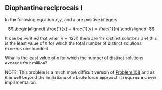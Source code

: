 ## Diophantine reciprocals I

In the following equation $x, y$, and $n$ are positive integers.

$$
\begin{aligned}
\frac{1}{x} + \frac{1}{y} = \frac{1}{n}
\end{aligned}
$$

It can be verified that when $n=1260$ there are $113$ distinct solutions and this is the least value of $n$ for which the total number of distinct solutions exceeds one hundred.

What is the least value of $n$ for which the number of distinct solutions exceeds four million?

NOTE: This problem is a much more difficult version of [Problem 108](https://projecteuler.net/problem=108) and as it is well beyond the limitations of a brute force approach it requires a clever implementation.



